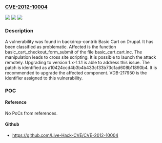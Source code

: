 ### [CVE-2012-10004](https://cve.mitre.org/cgi-bin/cvename.cgi?name=CVE-2012-10004)
![](https://img.shields.io/static/v1?label=Product&message=Basic%20Cart&color=blue)
![](https://img.shields.io/static/v1?label=Version&message=%3D%20n%2Fa%20&color=brighgreen)
![](https://img.shields.io/static/v1?label=Vulnerability&message=CWE-79%20Cross%20Site%20Scripting&color=brighgreen)

### Description

A vulnerability was found in backdrop-contrib Basic Cart on Drupal. It has been classified as problematic. Affected is the function basic_cart_checkout_form_submit of the file basic_cart.cart.inc. The manipulation leads to cross site scripting. It is possible to launch the attack remotely. Upgrading to version 1.x-1.1.1 is able to address this issue. The patch is identified as a10424ccd4b3b4b433cf33b73c1ad608b11890b4. It is recommended to upgrade the affected component. VDB-217950 is the identifier assigned to this vulnerability.

### POC

#### Reference
No PoCs from references.

#### Github
- https://github.com/Live-Hack-CVE/CVE-2012-10004

